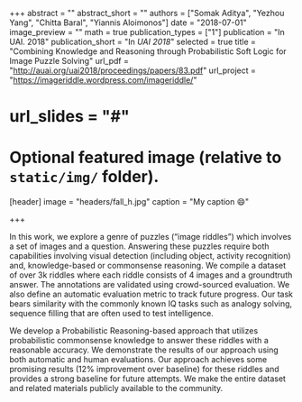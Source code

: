 +++
abstract = ""
abstract_short = ""
authors = ["Somak Aditya", "Yezhou Yang", "Chitta Baral", "Yiannis Aloimonos"]
date = "2018-07-01"
image_preview = ""
math = true
publication_types = ["1"]
publication = "In UAI. 2018"
publication_short = "In *UAI 2018*"
selected = true
title = "Combining Knowledge and Reasoning through Probabilistic Soft Logic for Image Puzzle Solving"
url_pdf = "http://auai.org/uai2018/proceedings/papers/83.pdf"
url_project = "https://imageriddle.wordpress.com/imageriddle/"
# url_slides = "#"


# Optional featured image (relative to `static/img/` folder).
[header]
image = "headers/fall_h.jpg"
caption = "My caption :smile:"

+++

In this work, we explore a genre of puzzles (“image riddles”) which involves a set of images and a question. 
Answering these puzzles require both capabilities involving visual detection (including object, activity recognition) and, 
knowledge-based or commonsense reasoning. We compile a dataset of over 3k riddles where each riddle consists of 4 images and 
a groundtruth answer. The annotations are validated using crowd-sourced evaluation. We also define an automatic evaluation 
metric to track future progress. Our task bears similarity with the commonly known IQ tasks such as analogy solving, 
sequence filling that are often used to test intelligence.

We develop a Probabilistic Reasoning-based approach that utilizes probabilistic commonsense knowledge to answer these 
riddles with a reasonable accuracy. We demonstrate the results of our approach using both automatic and human evaluations. 
Our approach achieves some promising results ($12\%$ improvement over baseline) for these riddles and provides a strong baseline for future attempts. We make 
the entire dataset and related materials publicly available to the community.
